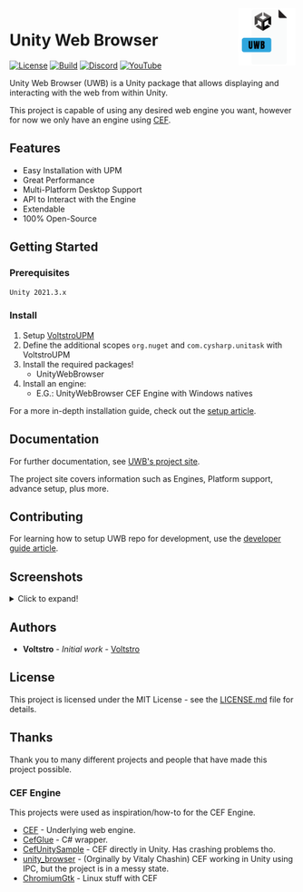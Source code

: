 <img align="right" width="20%" src="media/UWB-Icon.svg">

# Unity Web Browser

[![License](https://img.shields.io/github/license/Voltstro-Studios/UnityWebBrowser.svg)](/LICENSE.md)
[![Build](https://github.com/Voltstro-Studios/UnityWebBrowser/actions/workflows/main.yml/badge.svg)](https://github.com/Voltstro-Studios/UnityWebBrowser/actions/workflows/main.yml)
[![Discord](https://img.shields.io/badge/Discord-Voltstro-7289da.svg?logo=discord)](https://discord.voltstro.dev) 
[![YouTube](https://img.shields.io/badge/Youtube-Voltstro-red.svg?logo=youtube)](https://www.youtube.com/Voltstro)

Unity Web Browser (UWB) is a Unity package that allows displaying and interacting with the web from within Unity.

This project is capable of using any desired web engine you want, however for now we only have an engine using [CEF](https://bitbucket.org/chromiumembedded/cef/).

## Features

- Easy Installation with UPM
- Great Performance
- Multi-Platform Desktop Support
- API to Interact with the Engine
- Extendable
- 100% Open-Source

## Getting Started

### Prerequisites

```
Unity 2021.3.x
```

### Install

1. Setup [VoltstroUPM](https://github.com/Voltstro/VoltstroUPM#setup)
2. Define the additional scopes `org.nuget` and `com.cysharp.unitask` with VoltstroUPM
3. Install the required packages!
    - UnityWebBrowser
4. Install an engine:
    - E.G.: UnityWebBrowser CEF Engine with Windows natives

For a more in-depth installation guide, check out the [setup article](https://projects.voltstro.dev/UnityWebBrowser/articles/user/setup/).

## Documentation

For further documentation, see [UWB's project site](https://projects.voltstro.dev/UnityWebBrowser/articles/).

The project site covers information such as Engines, Platform support, advance setup, plus more.

## Contributing

For learning how to setup UWB repo for development, use the [developer guide article](https://projects.voltstro.dev/UnityWebBrowser/articles/dev/dev-guide/).

## Screenshots

<details>
  <summary>Click to expand!</summary>

![Screenshot 1](media/Screenshot-Editor1.png)
![Screenshot 2](media/Screenshot-Editor2.png)
![Screenshot 3](media/Screenshot-Editor3.png)
![Screenshot 4](media/Screenshot-InPlayer.png)

</details>

## Authors

* **Voltstro** - *Initial work* - [Voltstro](https://github.com/Voltstro)

## License

This project is licensed under the MIT License - see the [LICENSE.md](/LICENSE.md) file for details.

## Thanks

Thank you to many different projects and people that have made this project possible.

### CEF Engine

This projects were used as inspiration/how-to for the CEF Engine.

- [CEF](https://bitbucket.org/chromiumembedded/cef/src/master/) - Underlying web engine.
- [CefGlue](https://gitlab.com/xiliumhq/chromiumembedded/cefglue) - C# wrapper.
- [CefUnitySample](https://github.com/aleab/cef-unity-sample) - CEF directly in Unity. Has crashing problems tho.
- [unity_browser](https://github.com/tunerok/unity_browser) - (Orginally by Vitaly Chashin) CEF working in Unity using IPC, but the project is in a messy state.
- [ChromiumGtk](https://github.com/lunixo/ChromiumGtk) - Linux stuff with CEF
